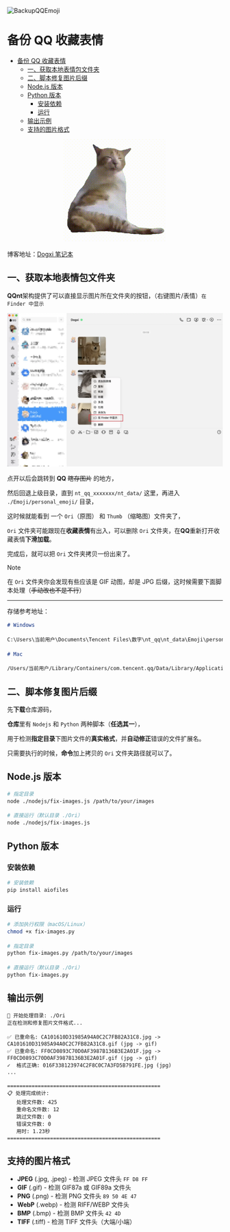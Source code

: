 ![BackupQQEmoji](https://socialify.git.ci/dogyyds/BackupQQEmoji/image?description=1&forks=1&issues=1&language=1&name=1&owner=1&pattern=Circuit+Board&pulls=1&stargazers=1&theme=Auto)

# 备份 QQ 收藏表情

- [备份 QQ 收藏表情](#备份-qq-收藏表情)
  - [一、获取本地表情包文件夹](#一获取本地表情包文件夹)
  - [二、脚本修复图片后缀](#二脚本修复图片后缀)
  - [Node.js 版本](#nodejs-版本)
  - [Python 版本](#python-版本)
    - [安装依赖](#安装依赖)
    - [运行](#运行)
  - [输出示例](#输出示例)
  - [支持的图片格式](#支持的图片格式)

<div align="center">
    <img src="./doc/smallcat.gif" alt="GIF">
</div>

博客地址：[Dogxi 笔记本](https://blog.dogxi.me/backup-qq-emoji)

## 一、获取本地表情包文件夹

**QQnt**架构提供了可以直接显示图片所在文件夹的按钮，（右键图片/表情）`在 Finder 中显示`

![右键菜单](./doc/screenshot.webp)

点开以后会跳转到 **QQ** ~~瞎存图片~~ 的地方，

然后回退上级目录，直到 `nt_qq_xxxxxxx/nt_data/` 这里，再进入 `./Emoji/personal_emoji/` 目录，

这时候就能看到 一个 `Ori`（原图） 和 `Thumb` （缩略图）文件夹了，

`Ori` 文件夹可能跟现在**收藏表情**有出入，可以删除 `Ori` 文件夹，在**QQ**重新打开收藏表情**下滑加载**。

完成后，就可以把 `Ori` 文件夹拷贝一份出来了。

> [!NOTE]
>
> 在 `Ori` 文件夹你会发现有些应该是 GIF 动图，却是 JPG 后缀，这时候需要下面脚本处理（~~手动改也不是不行~~）

---

存储参考地址：

```markdown
# Windows

C:\Users\当前用户\Documents\Tencent Files\数字\nt_qq\nt_data\Emoji\personal-emoji

# Mac

/Users/当前用户/Library/Containers/com.tencent.qq/Data/Library/Application Support/QQ/nt_qq_加密字符串/nt_data/Emoji/personal-emoji
```

## 二、脚本修复图片后缀

先**下载**仓库源码，

**仓库**里有 `Nodejs` 和 `Python` 两种脚本（**任选其一**），

用于检测**指定目录**下图片文件的**真实格式**，并**自动修正**错误的文件扩展名。

只需要执行的时候，**命令**加上拷贝的 `Ori` 文件夹路径就可以了。

## Node.js 版本

```bash
# 指定目录
node ./nodejs/fix-images.js /path/to/your/images

# 直接运行（默认目录 ./Ori）
node ./nodejs/fix-images.js
```

## Python 版本

### 安装依赖

```bash
# 安装依赖
pip install aiofiles
```

### 运行

```bash
# 添加执行权限（macOS/Linux）
chmod +x fix-images.py

# 指定目录
python fix-images.py /path/to/your/images

# 直接运行（默认目录 ./Ori）
python fix-images.py
```

## 输出示例

```text
🚀 开始处理目录: ./Ori
正在检测和修复图片文件格式...

✅ 已重命名: CA101610D31985A94A0C2C7FB82A31C8.jpg -> CA101610D31985A94A0C2C7FB82A31C8.gif (jpg -> gif)
✅ 已重命名: FF0CD0893C70D0AF3987B136B3E2A01F.jpg -> FF0CD0893C70D0AF3987B136B3E2A01F.gif (jpg -> gif)
✓  格式正确: 016F338123974C2F8C0C7A3FD5B791FE.jpg (jpg)
...

==================================================
📋 处理完成统计:
   处理文件数: 425
   重命名文件数: 12
   跳过文件数: 0
   错误文件数: 0
   用时: 1.23秒
==================================================
```

## 支持的图片格式

- **JPEG** (.jpg, .jpeg) - 检测 JPEG 文件头 `FF D8 FF`
- **GIF** (.gif) - 检测 GIF87a 或 GIF89a 文件头
- **PNG** (.png) - 检测 PNG 文件头 `89 50 4E 47`
- **WebP** (.webp) - 检测 RIFF/WEBP 文件头
- **BMP** (.bmp) - 检测 BMP 文件头 `42 4D`
- **TIFF** (.tiff) - 检测 TIFF 文件头（大端/小端）
